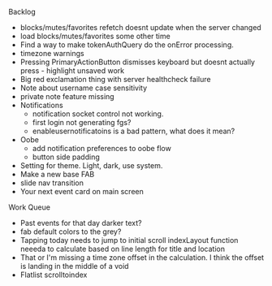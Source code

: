Backlog
* blocks/mutes/favorites refetch doesnt update when the server changed
* load blocks/mutes/favorites some other time
* Find a way to make tokenAuthQuery do the onError processing.
* timezone warnings
* Pressing PrimaryActionButton dismisses keyboard but doesnt actually press - highlight unsaved work
* Big red exclamation thing with server healthcheck failure
* Note about username case sensitivity
* private note feature missing
* Notifications
  * notification socket control not working.
  * first login not generating fgs?
  * enableusernotificatoins is a bad pattern, what does it mean?
* Oobe
  * add notification preferences to oobe flow
  * button side padding
* Setting for theme. Light, dark, use system.
* Make a new base FAB
* slide nav transition
* Your next event card on main screen

Work Queue
* Past events for that day darker text?
* fab default colors to the grey?
* Tapping today needs to jump to initial scroll indexLayout function neeeda to calculate based on line length for title and location
* That or I'm missing a time zone offset in the calculation. I think the offset is landing in the middle of a void
* Flatlist scrolltoindex
